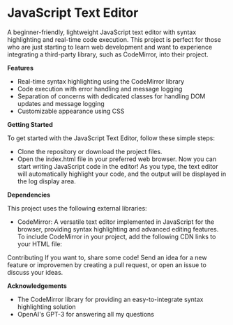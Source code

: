 # JavaScript Text Editor

A beginner-friendly, lightweight JavaScript text editor with syntax highlighting and real-time code execution. This project is perfect for those who are just starting to learn web development and want to experience integrating a third-party library, such as CodeMirror, into their project.

**Features**

- Real-time syntax highlighting using the CodeMirror library
- Code execution with error handling and message logging
- Separation of concerns with dedicated classes for handling DOM updates and message logging
- Customizable appearance using CSS

**Getting Started**

To get started with the JavaScript Text Editor, follow these simple steps:

- Clone the repository or download the project files.
- Open the index.html file in your preferred web browser.
  Now you can start writing JavaScript code in the editor! As you type, the text editor will automatically highlight your code, and the output will be displayed in the log display area.

**Dependencies**

This project uses the following external libraries:

- CodeMirror: A versatile text editor implemented in JavaScript for the browser, providing syntax highlighting and advanced editing features.
  To include CodeMirror in your project, add the following CDN links to your HTML file:

<link rel="stylesheet" href="https://cdnjs.cloudflare.com/ajax/libs/codemirror/5.63.3/codemirror.min.css">
<script src="https://cdnjs.cloudflare.com/ajax/libs/codemirror/5.63.3/codemirror.min.js"></script>
<script src="https://cdnjs.cloudflare.com/ajax/libs/codemirror/5.63.3/mode/javascript/javascript.min.js"></script>
Contributing
If you want to, share some code! Send an idea for a new feature or improvemen by creating a pull request, or open an issue to discuss your ideas.

**Acknowledgements**

- The CodeMirror library for providing an easy-to-integrate syntax highlighting solution
- OpenAI's GPT-3 for answering all my questions
